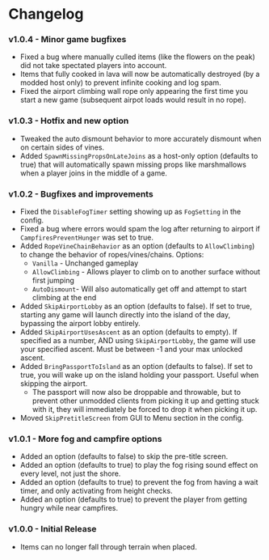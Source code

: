 # Changelog

### v1.0.4 - Minor game bugfixes
* Fixed a bug where manually culled items (like the flowers on the peak) did not take spectated players into account.
* Items that fully cooked in lava will now be automatically destroyed (by a modded host only) to prevent infinite cooking and log spam.
* Fixed the airport climbing wall rope only appearing the first time you start a new game (subsequent airpot loads would result in no rope).

### v1.0.3 - Hotfix and new option
* Tweaked the auto dismount behavior to more accurately dismount when on certain sides of vines.
* Added `SpawnMissingPropsOnLateJoins` as a host-only option (defaults to true) that will automatically spawn missing props like marshmallows when a player joins in the middle of a game.

### v1.0.2 - Bugfixes and improvements
* Fixed the `DisableFogTimer` setting showing up as `FogSetting` in the config.
* Fixed a bug where errors would spam the log after returning to airport if `CampfiresPreventHunger` was set to true.
* Added `RopeVineChainBehavior` as an option (defaults to `AllowClimbing`) to change the behavior of ropes/vines/chains. Options:
	* `Vanilla` - Unchanged gameplay
	* `AllowClimbing` - Allows player to climb on to another surface without first jumping
	* `AutoDismount`- Will also automatically get off and attempt to start climbing at the end
* Added `SkipAirportLobby` as an option (defaults to false). If set to true, starting any game will launch directly into the island of the day, bypassing the airport lobby entirely.
* Added `SkipAirportUsesAscent` as an option (defaults to empty). If specified as a number, AND using `SkipAirportLobby`, the game will use your specified ascent. Must be between -1 and your max unlocked ascent.
* Added `BringPassportToIsland` as an option (defaults to false). If set to true, you will wake up on the island holding your passport. Useful when skipping the airport.
	* The passport will now also be droppable and throwable, but to prevent other unmodded clients from picking it up and getting stuck with it, they will immediately be forced to drop it when picking it up.
* Moved `SkipPretitleScreen` from GUI to Menu section in the config.

### v1.0.1 - More fog and campfire options
* Added an option (defaults to false) to skip the pre-title screen.
* Added an option (defaults to true) to play the fog rising sound effect on every level, not just the shore.
* Added an option (defaults to true) to prevent the fog from having a wait timer, and only activating from height checks.
* Added an option (defaults to true) to prevent the player from getting hungry while near campfires.

### v1.0.0 - Initial Release
* Items can no longer fall through terrain when placed.